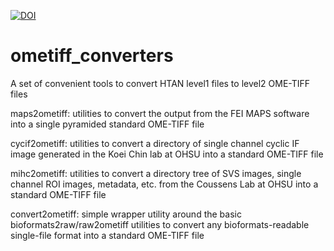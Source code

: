 [![DOI](https://zenodo.org/badge/369018888.svg)](https://zenodo.org/badge/latestdoi/369018888)

# ometiff_converters
A set of convenient tools to convert HTAN level1 files to level2 OME-TIFF files

maps2ometiff: utilities to convert the output from the FEI MAPS software into a single pyramided standard OME-TIFF file

cycif2ometiff: utilities to convert a directory of single channel cyclic IF image generated in the Koei Chin lab at OHSU into a standard OME-TIFF file

mihc2ometiff: utilities to convert a directory tree of SVS images, single channel ROI images, metadata, etc. from the Coussens Lab at OHSU into a standard OME-TIFF file

convert2ometiff: simple wrapper utility around the basic bioformats2raw/raw2ometiff utilities to convert any bioformats-readable single-file format into a standard OME-TIFF file

